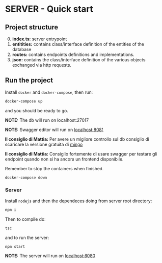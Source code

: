 # SERVER - Quick start

## Project structure

0. __index.ts:__ server entrypoint
1. __entitities:__ contains class/interface definition of the entities of the database
2. __routes:__ contains endpoints definitions and implementations.
3. __json:__ contains the class/interface definition of the various objects
exchanged via http requests.

## Run the project

Install ```docker``` and  ```docker-compose```, then run:

```bash
docker-compose up
```
and you should be ready to go.

__NOTE:__ The db will run on localhost:27017

__NOTE:__ Swagger editor will run on [localhost:8081](http://localhost:8081)

__Il consiglio di Mattia:__ Per avere un migliore controllo sul db consiglio
di scaricare la versione gratuita di [mingo](https://mingo.io/)

__Il consiglio di Mattia:__ Consiglio fortemente di usare swagger per testare
gli endpoint quando non si ha ancora un frontend disponibile.


Remember to stop the containers when finished.

```bash
docker-compose down
```
### Server

Install ```nodejs``` and then the dependeces doing from server root directory: 

```bash
npm i 
```

Then to compile do:

```bash
tsc
```

and to run the server:

```bash
npm start
```

__NOTE:__ The server will run on [localhost:8080](http://localhost:8080)
